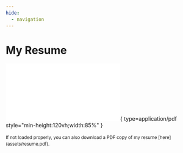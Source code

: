```yaml
---
hide:
  - navigation
---
```


# My Resume
![My CV](<assets/resume.pdf>){ type=application/pdf style="min-height:120vh;width:85%" }

<span style="font-size: smaller;">
If not loaded properly, you can also download a PDF copy of my resume [here](assets/resume.pdf).
</span>
